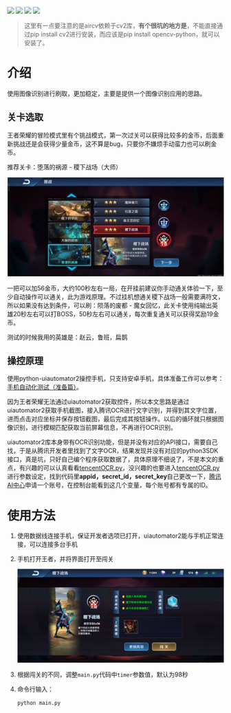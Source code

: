 <a href="https://www.python.org/downloads/"><img  src="https://img.shields.io/badge/python-3.6%2B-brightgreen"></a>
<a href="https://github.com/openatx/uiautomator2"><img src="https://img.shields.io/badge/uiautomator2-2.7.1-brightgreen"></a>
<a href="https://github.com/NetEaseGame/aircv"><img src="https://img.shields.io/badge/aircv-1.4.6-orange"></a>
<a href="https://github.com/python-pillow/Pillow"><img src="https://img.shields.io/badge/Pillow-7.0.0-red"></a>



  > 这里有一点要注意的是aircv依赖于cv2库，**有个很坑的地方是**，不能直接通过pip install cv2进行安装，而应该是pip install opencv-python，就可以安装了。

# 介绍

使用图像识别进行刷取，更加稳定，主要是提供一个图像识别应用的思路。

## 关卡选取

王者荣耀的冒险模式里有个挑战模式，第一次过关可以获得比较多的金币，后面重新挑战还是会获得少量金币，这不算是bug，只要你不嫌烦手动蛮力也可以刷金币。

推荐关卡：堕落的祸源 - 稷下战场（大师）

![image-20200406132137731](https://raw.githubusercontent.com/lei940324/picture/master/typora202004/06/132139-811784.png)

一把可以加56金币，大约100秒左右一局，在开挂前建议你手动通关体验一下，至少自动操作可以通关，此为游戏原理。不过挂机想通关稷下战场一般需要满符文，所以如果没有达到条件，可以刷：陨落的废都 - 魔女回忆，此关卡使用纯输出英雄20秒左右可以打BOSS，50秒左右可以通关，每次重复通关可以获得奖励19金币。

测试的时候我用的英雄是：赵云，鲁班，扁鹊

## 操控原理

使用python-uiautomator2操控手机，只支持安卓手机，具体准备工作可以参考：[手机自动化测试（准备篇）](https://blog.csdn.net/u013289615/article/details/90480832)。

因为王者荣耀无法通过uiautomator2获取控件，所以本文思路是通过uiautomator2获取手机截图，接入腾讯OCR进行文字识别，并得到其文字位置，进而点击对应坐标并保存按钮截图，最后完成其按钮操作。以后的循环就只根据图像识别，进行模糊匹配获取当前屏幕信息，不再进行OCR识别。

uiautomator2库本身带有OCR识别功能，但是并没有对应的API接口，需要自己找，于是从腾讯开发者里找到了文字OCR，结果发现并没有对应的python3SDK接口，真是坑，只好自己编个程序获取数据了，具体原理不细说了，不是本文的重点，有兴趣的可以认真看看[tencentOCR.py](https://github.com/lei940324/toy/blob/master/王者荣耀刷金币/tencentOCR.py)，没兴趣的也要进入[tencentOCR.py](https://github.com/lei940324/toy/blob/master/王者荣耀刷金币/tencentOCR.py)进行参数设定，找到代码里**appid，secret_id，secret_key**自己更改一下，[腾讯AI中心](https://open.youtu.qq.com/#/open)申请一个账号，在控制台能看到这几个变量，每个账号都有专属的ID。

# 使用方法

1. 使用数据线连接手机，保证开发者选项已打开，uiautomator2能与手机正常连接，可以连接多台手机

2. 手机打开王者，并将界面打开至闯关

   ![image-20200406133304719](https://raw.githubusercontent.com/lei940324/picture/master/typora202004/06/133305-447174.png)

3. 根据闯关的不同，调整`main.py`代码中`timer`参数值，默认为98秒

4. 命令行输入：

   ```
   python main.py
   ```